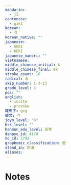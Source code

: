 ```yaml
---
mandarin:
  - jī
cantonese:
  - gik1
korean:
  - 격
korean_native: ""
japanese:
  - GEKI
  - KEKI
japanese_nanori: ""
vietnamese:
middle_chinese_initial: k
middle_chinese_final: ek
stroke_count: 16
radical: 水
skip_number: 1-3-13
grade_level: 4
pos: ""
english:
  - incite
  - provoke
羅馬字: geg
韓文: 걱
joyo_level: "6"
hsk_level: ""
hanmun_edu_level: 高等
danayo_id: 4170
mc_id: 1792
graphemic_classification: 敫
stand_in: 刺激
aliases:
---
```


# Notes
